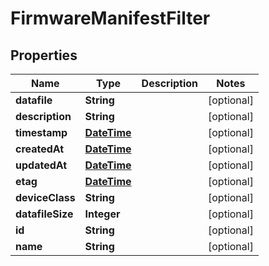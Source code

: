 
# FirmwareManifestFilter

## Properties
Name | Type | Description | Notes
------------ | ------------- | ------------- | -------------
**datafile** | **String** |  |  [optional]
**description** | **String** |  |  [optional]
**timestamp** | [**DateTime**](DateTime.md) |  |  [optional]
**createdAt** | [**DateTime**](DateTime.md) |  |  [optional]
**updatedAt** | [**DateTime**](DateTime.md) |  |  [optional]
**etag** | [**DateTime**](DateTime.md) |  |  [optional]
**deviceClass** | **String** |  |  [optional]
**datafileSize** | **Integer** |  |  [optional]
**id** | **String** |  |  [optional]
**name** | **String** |  |  [optional]



